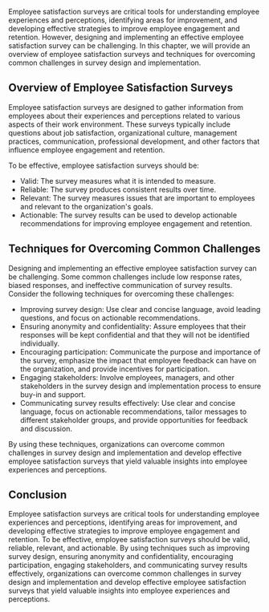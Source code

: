 
Employee satisfaction surveys are critical tools for understanding employee experiences and perceptions, identifying areas for improvement, and developing effective strategies to improve employee engagement and retention. However, designing and implementing an effective employee satisfaction survey can be challenging. In this chapter, we will provide an overview of employee satisfaction surveys and techniques for overcoming common challenges in survey design and implementation.

Overview of Employee Satisfaction Surveys
-----------------------------------------

Employee satisfaction surveys are designed to gather information from employees about their experiences and perceptions related to various aspects of their work environment. These surveys typically include questions about job satisfaction, organizational culture, management practices, communication, professional development, and other factors that influence employee engagement and retention.

To be effective, employee satisfaction surveys should be:

* Valid: The survey measures what it is intended to measure.
* Reliable: The survey produces consistent results over time.
* Relevant: The survey measures issues that are important to employees and relevant to the organization's goals.
* Actionable: The survey results can be used to develop actionable recommendations for improving employee engagement and retention.

Techniques for Overcoming Common Challenges
-------------------------------------------

Designing and implementing an effective employee satisfaction survey can be challenging. Some common challenges include low response rates, biased responses, and ineffective communication of survey results. Consider the following techniques for overcoming these challenges:

* Improving survey design: Use clear and concise language, avoid leading questions, and focus on actionable recommendations.
* Ensuring anonymity and confidentiality: Assure employees that their responses will be kept confidential and that they will not be identified individually.
* Encouraging participation: Communicate the purpose and importance of the survey, emphasize the impact that employee feedback can have on the organization, and provide incentives for participation.
* Engaging stakeholders: Involve employees, managers, and other stakeholders in the survey design and implementation process to ensure buy-in and support.
* Communicating survey results effectively: Use clear and concise language, focus on actionable recommendations, tailor messages to different stakeholder groups, and provide opportunities for feedback and discussion.

By using these techniques, organizations can overcome common challenges in survey design and implementation and develop effective employee satisfaction surveys that yield valuable insights into employee experiences and perceptions.

Conclusion
----------

Employee satisfaction surveys are critical tools for understanding employee experiences and perceptions, identifying areas for improvement, and developing effective strategies to improve employee engagement and retention. To be effective, employee satisfaction surveys should be valid, reliable, relevant, and actionable. By using techniques such as improving survey design, ensuring anonymity and confidentiality, encouraging participation, engaging stakeholders, and communicating survey results effectively, organizations can overcome common challenges in survey design and implementation and develop effective employee satisfaction surveys that yield valuable insights into employee experiences and perceptions.

